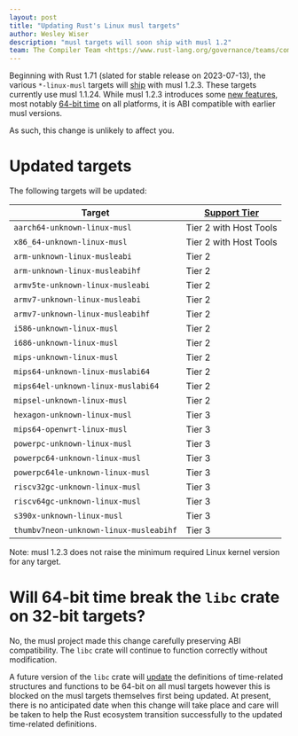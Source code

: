```yaml
---
layout: post
title: "Updating Rust's Linux musl targets"
author: Wesley Wiser
description: "musl targets will soon ship with musl 1.2"
team: The Compiler Team <https://www.rust-lang.org/governance/teams/compiler>
---
```


Beginning with Rust 1.71 (slated for stable release on 2023-07-13), the various `*-linux-musl` targets will [ship][PR] with musl 1.2.3.
These targets currently use musl 1.1.24.
While musl 1.2.3 introduces some [new features][musl features], most notably [64-bit time][time64] on all platforms, it is ABI compatible with earlier musl versions.

As such, this change is unlikely to affect you.

# Updated targets

The following targets will be updated:

| Target | [Support Tier][tiers] |
| - | - |
| `aarch64-unknown-linux-musl` | Tier 2 with Host Tools |
| `x86_64-unknown-linux-musl` | Tier 2 with Host Tools |
| `arm-unknown-linux-musleabi` | Tier 2 |
| `arm-unknown-linux-musleabihf` | Tier 2 |
| `armv5te-unknown-linux-musleabi` | Tier 2 |
| `armv7-unknown-linux-musleabi` | Tier 2 |
| `armv7-unknown-linux-musleabihf` | Tier 2 |
| `i586-unknown-linux-musl` | Tier 2 |
| `i686-unknown-linux-musl` | Tier 2 |
| `mips-unknown-linux-musl` | Tier 2 |
| `mips64-unknown-linux-muslabi64` | Tier 2 |
| `mips64el-unknown-linux-muslabi64` | Tier 2 |
| `mipsel-unknown-linux-musl` | Tier 2 |
| `hexagon-unknown-linux-musl` | Tier 3 |
| `mips64-openwrt-linux-musl` | Tier 3 |
| `powerpc-unknown-linux-musl` | Tier 3 |
| `powerpc64-unknown-linux-musl` | Tier 3 |
| `powerpc64le-unknown-linux-musl` | Tier 3 |
| `riscv32gc-unknown-linux-musl` | Tier 3 |
| `riscv64gc-unknown-linux-musl` | Tier 3 |
| `s390x-unknown-linux-musl` | Tier 3 |
| `thumbv7neon-unknown-linux-musleabihf` | Tier 3 |

Note: musl 1.2.3 does not raise the minimum required Linux kernel version for any target.

# Will 64-bit time break the `libc` crate on 32-bit targets?

No, the musl project made this change carefully preserving ABI compatibility.
The `libc` crate will continue to function correctly without modification.

A future version of the `libc` crate will [update][libc PR] the definitions of time-related structures and functions to be 64-bit on all musl targets however this is blocked on the musl targets themselves first being updated.
At present, there is no anticipated date when this change will take place and care will be taken to help the Rust ecosystem transition successfully to the updated time-related definitions.

[libc PR]: https://github.com/rust-lang/libc/pull/3068
[musl features]: https://musl.libc.org/releases.html
[PR]: https://github.com/rust-lang/rust/pull/107129
[tiers]: https://doc.rust-lang.org/nightly/rustc/platform-support.html
[time64]: https://musl.libc.org/time64.html

